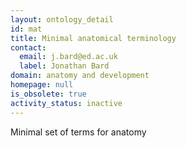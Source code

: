 ```yaml
---
layout: ontology_detail
id: mat
title: Minimal anatomical terminology
contact:
  email: j.bard@ed.ac.uk
  label: Jonathan Bard
domain: anatomy and development
homepage: null
is_obsolete: true
activity_status: inactive
---
```


Minimal set of terms for anatomy
